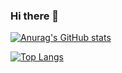 ### Hi there 👋

[![Anurag's GitHub stats](https://github-readme-stats.vercel.app/api?username=willhhh&count_private=true&show_icons=true&theme=merko&hide=stars,contribs)](https://github.com/anuraghazra/github-readme-stats)

[![Top Langs](https://github-readme-stats.vercel.app/api/top-langs/?username=willhhh&layout=compact&theme=merko&count_private=true)](https://github.com/anuraghazra/github-readme-stats)
